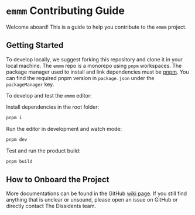 # `emmm` Contributing Guide

Welcome aboard! This is a guide to help you contribute to the `emmm` project.

## Getting Started

To develop locally, we suggest forking this repository and clone it in your local machine. The `emmm` repo is a monorepo using `pnpm` workspaces. The package manager used to install and link dependencies must be [pnpm](https://pnpm.io/). You can find the required pnpm version in `package.json` under the `packageManager` key.

To develop and test the `emmm` editor:

Install dependencies in the root folder:

```bash
pnpm i
```

Run the editor in development and watch mode:

```bash
pnpm dev
```

Test and run the product build:

```bash
pnpm build
```

## How to Onboard the Project

More documentations can be found in the GitHub [wiki page](https://github.com/the-dissidents/emmm/wiki). If you still find anything that is unclear or unsound, please open an issue on GitHub or directly contact The Dissidents team.
